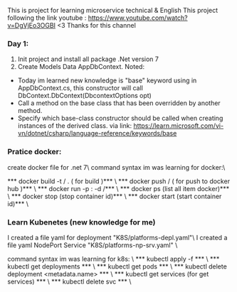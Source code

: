 This is project for learning microservice technical & English
This project following the link youtube : https://www.youtube.com/watch?v=DgVjEo3OGBI
<3 Thanks for this channel

### Day 1: 
1. Init project and install all package .Net version 7 
2. Create Models Data AppDbContext.
Noted: 
-  Today im learned new knowledge is "base" keyword using in AppDbContext.cs, this constructor will call DbContext.DbContext(DbcontextOptions<AppDbContext> opt)
-  Call a method on the base class that has been overridden by another method.
-  Specify which base-class constructor should be called when creating instances of the derived class.
via link: https://learn.microsoft.com/vi-vn/dotnet/csharp/language-reference/keywords/base

### Pratice docker: 
create docker file for .net 7\\
command syntax im was learning for docker:\\

*** docker build -t <dockerid>/<dockername> .  ( for build )*** \\
*** docker push <dockerid>/<dockername> ( for push to docker hub )*** \\
*** docker run -p <localport>:<dockerport> -d <dockerid>/<dockername>*** \\
*** docker ps (list all item docker)*** \\
*** docker stop <dockerContainerId> (stop container id)*** \\
*** docker start <dockerContainerId> (start container id)*** \\

### Learn Kubenetes (new knowledge for me)
I created a file yaml for deployment "K8S/platforms-depl.yaml"\\
I created a file yaml NodePort Service  "K8S/platforms-np-srv.yaml" \\

command syntax im was learning for k8s: \\
*** kubectl apply -f <yamlnamefile>*** \\
*** kubectl get deployments *** \\
*** kubectl get pods *** \\
*** kubectl delete deployment <metadata.name> *** \\
*** kubectl get services (for get services) *** \\
*** kubectl delete svc <servicename> *** \\